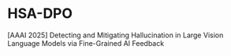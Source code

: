 # HSA-DPO
[AAAI 2025] Detecting and Mitigating Hallucination in Large Vision Language Models via Fine-Grained AI Feedback
